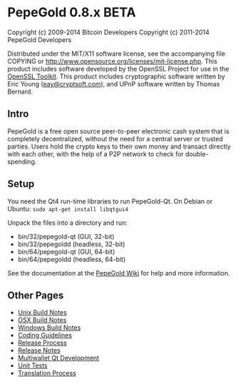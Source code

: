 PepeGold 0.8.x BETA
====================

Copyright (c) 2009-2014 Bitcoin Developers
Copyright (c) 2011-2014 PepeGold Developers

Distributed under the MIT/X11 software license, see the accompanying
file COPYING or http://www.opensource.org/licenses/mit-license.php.
This product includes software developed by the OpenSSL Project for use in the [OpenSSL Toolkit](http://www.openssl.org/). This product includes
cryptographic software written by Eric Young ([eay@cryptsoft.com](mailto:eay@cryptsoft.com)), and UPnP software written by Thomas Bernard.


Intro
---------------------
PepeGold is a free open source peer-to-peer electronic cash system that is
completely decentralized, without the need for a central server or trusted
parties.  Users hold the crypto keys to their own money and transact directly
with each other, with the help of a P2P network to check for double-spending.


Setup
---------------------
You need the Qt4 run-time libraries to run PepeGold-Qt. On Debian or Ubuntu:
	`sudo apt-get install libqtgui4`

Unpack the files into a directory and run:

- bin/32/pepegold-qt (GUI, 32-bit)
- bin/32/pepegoldd (headless, 32-bit)
- bin/64/pepegold-qt (GUI, 64-bit)
- bin/64/pepegoldd (headless, 64-bit)

See the documentation at the [PepeGold Wiki](http://pepegold.info)
for help and more information.


Other Pages
---------------------
- [Unix Build Notes](build-unix.md)
- [OSX Build Notes](build-osx.md)
- [Windows Build Notes](build-msw.md)
- [Coding Guidelines](coding.md)
- [Release Process](release-process.md)
- [Release Notes](release-notes.md)
- [Multiwallet Qt Development](multiwallet-qt.md)
- [Unit Tests](unit-tests.md)
- [Translation Process](translation_process.md)
